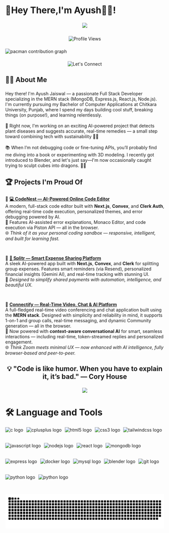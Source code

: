<h1 align="left">👋Hey There,I'm Ayush👨‍💻!</h1>

###

<div align="center">
  <img height="300" src="https://raw.githubusercontent.com/sagar-viradiya/sagar-viradiya/master/resources/banner.png"  />
</div>

###

<div align="center">
  <img src="https://komarev.com/ghpvc/?username=AyushhhJaiswal&color=blue&style=flat" alt="Profile Views" />
</div>


###

<picture>
  <img alt="pacman contribution graph" src="https://profile-readme-generator.com/assets/pacman.svg">
</picture>

###

###

<div align="center">
  <a href="https://ayushhhjaiswal.github.io/Profile-share-modal/" target="_blank" style="text-decoration: none;">
    <img src="https://img.shields.io/badge/📬%20Let's%20Connect-blue?style=for-the-badge" alt="Let's Connect" />
  </a>
</div>

###


<h2 align="left">👨‍💻  About Me</h2>

###

<p align="left">Hey there! I'm Ayush Jaiswal — a passionate Full Stack Developer specializing in the MERN stack (MongoDB, Express.js, React.js, Node.js).<br> I'm currently pursuing my Bachelor of Computer Applications at Chitkara University, Punjab, where I spend my days building cool stuff, breaking things (on purpose!), and learning relentlessly.<br><br>🚀 Right now, I'm working on an exciting AI-powered project that detects plant diseases and suggests accurate, real-time remedies — a small step toward combining tech with sustainability 🌱🤖<br><br>📚 When I’m not debugging code or fine-tuning APIs, you’ll probably find me diving into a book or experimenting with 3D modeling. I recently got introduced to Blender, and let's just say—I'm now occasionally caught trying to sculpt cubes into dragons. 🐉✨</p>

###

<h2 align="left">🏆 Projects I'm Proud Of</h2>

###

<div align="left">


🔹 <a href="https://code-nest-chi.vercel.app" target="_blank"><strong>💻 CodeNest — AI-Powered Online Code Editor</strong></a><br>
A modern, full-stack code editor built with <strong>Next.js</strong>, <strong>Convex</strong>, and <strong>Clerk Auth</strong>, offering real-time code execution, personalized themes, and error debugging powered by AI.<br>
🤖 Features AI-assisted error explanations, Monaco Editor, and code execution via Piston API — all in the browser.<br>
🌐 <i>Think of it as your personal coding sandbox — responsive, intelligent, and built for learning fast.</i>


<br>

🔹 <a href="https://splitr-split-expenses.vercel.app/" target="_blank"><strong>💸 Splitr — Smart Expense Sharing Platform</strong></a><br>
A sleek AI-powered app built with <strong>Next.js</strong>, <strong>Convex</strong>, and <strong>Clerk</strong> for splitting group expenses. Features smart reminders (via Resend), personalized financial insights (Gemini AI), and real-time tracking with stunning UI.<br>
📱 <i>Designed to simplify shared payments with automation, intelligence, and beautiful UX.</i>

<br>

🔹 <a href="https://connectify-chat-video-calls.onrender.com" target="_blank"><strong>Connectify — Real-Time Video, Chat & AI Platform</strong></a><br>
A full-fledged real-time video conferencing and chat application built using the <strong>MERN stack</strong>. Designed with simplicity and reliability in mind, it supports 1-on-1 and group calls, real-time messaging, and dynamic Community generation — all in the browser.<br>
🧠 Now powered with <strong>context-aware conversational AI</strong> for smart, seamless interactions — including real-time, token-streamed replies and personalized engagement.<br>
🌐 <i>Think Zoom meets minimal UX — now enhanced with AI intelligence, fully browser-based and peer-to-peer.</i>

</div>



###

<h2 align="center">💡 "Code is like humor. When you have to explain it, it’s bad." — Cory House</h2>

###

<div align="center">
  <img height="300" src="https://media.giphy.com/media/M9gbBd9nbDrOTu1Mqx/giphy.gif"  />
</div>

###

<h1 align="left">🛠 Language and Tools</h1>

<div align="left" style="display: flex; flex-wrap: wrap; gap: 10px;">
  <img src="https://cdn.jsdelivr.net/gh/devicons/devicon/icons/c/c-original.svg" height="40" alt="c logo" />
  <img src="https://cdn.jsdelivr.net/gh/devicons/devicon/icons/cplusplus/cplusplus-original.svg" height="40" alt="cplusplus logo" />
  <img src="https://cdn.jsdelivr.net/gh/devicons/devicon/icons/html5/html5-original.svg" height="40" alt="html5 logo" />
  <img src="https://cdn.jsdelivr.net/gh/devicons/devicon/icons/css3/css3-original.svg" height="40" alt="css3 logo" />
  <img src="https://cdn.jsdelivr.net/gh/devicons/devicon/icons/tailwindcss/tailwindcss-original-wordmark.svg" height="40" alt="tailwindcss logo" />
  <img src="https://cdn.jsdelivr.net/gh/devicons/devicon/icons/javascript/javascript-original.svg" height="40" alt="javascript logo" />
  <img src="https://cdn.jsdelivr.net/gh/devicons/devicon/icons/nodejs/nodejs-original.svg" height="40" alt="nodejs logo" />
  <img src="https://cdn.jsdelivr.net/gh/devicons/devicon/icons/react/react-original.svg" height="40" alt="react logo" />
  <img src="https://cdn.jsdelivr.net/gh/devicons/devicon/icons/mongodb/mongodb-original.svg" height="40" alt="mongodb logo" />
  <img src="https://cdn.jsdelivr.net/gh/devicons/devicon/icons/express/express-original.svg" height="40" alt="express logo" />
  <img src="https://cdn.jsdelivr.net/gh/devicons/devicon/icons/docker/docker-original.svg" height="40" alt="docker logo" />
  <img src="https://cdn.jsdelivr.net/gh/devicons/devicon/icons/mysql/mysql-original.svg" height="40" alt="mysql logo" />
  <img src="https://cdn.jsdelivr.net/gh/devicons/devicon/icons/blender/blender-original.svg" height="40" alt="blender logo" />
  <img src="https://cdn.jsdelivr.net/gh/devicons/devicon/icons/git/git-original.svg" height="40" alt="git logo" />
  <img src="https://cdn.jsdelivr.net/gh/devicons/devicon/icons/python/python-original.svg" height="40" alt="python logo" />
  <img src="https://cdn.jsdelivr.net/gh/devicons/devicon/icons/nextjs/nextjs-original.svg" height="40" alt="python logo" />
</div>


###

<img src="https://raw.githubusercontent.com/Platane/snk/output/github-contribution-grid-snake.svg" />

###

